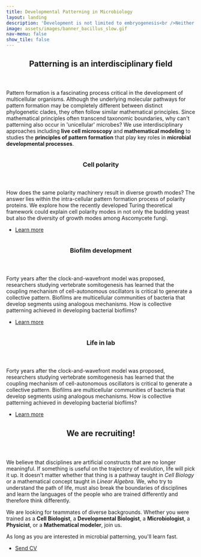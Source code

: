 ```yaml
---
title: Developmental Patterning in Microbiology
layout: landing
description: 'Development is not limited to embryogenesis<br />Neither are patterns'
image: assets/images/banner_bacillus_slow.gif
nav-menu: false
show_tile: false
---
```


<!-- Main -->
<div id="main">

<!-- One -->
<section id="one">
	<div class="inner">
		<header class="major">
			<h2>Patterning is an interdisciplinary field</h2>
		</header>
		<p>Pattern formation is a fascinating process critical in the development of multicellular organisms. Although the underlying molecular pathways for pattern formation may be completely different between distinct phylogenetic clades, they often follow similar mathematical principles. Since mathematical principles often transcend taxonomic boundaries, why can't patterning also occur in 'unicellular' microbes? We use interdisciplinary approaches including <b>live cell microscopy</b> and <b>mathematical modeling</b> to studies the <b>principles of pattern formation</b> that play key roles in <b>microbial developmental processes</b>.</p>
	</div>
</section>

<!-- Two -->
<section id="two" class="spotlights">
	<section>
		<a href="generic.html" class="image">
			<img src="{% link assets/images/ResearchFigure2_Turing.pdf %}" alt="" data-position="center center" />
		</a>
		<div class="content">
			<div class="inner">
				<header class="major">
					<h3>Cell polarity</h3>
				</header>
				<p>How does the same polarity machinery result in diverse growth modes? The answer lies within the intra-cellular pattern formation process of polarity proteins. We explore how the recently developed Turing theoretical framework could explain cell polarity modes in not only the budding yeast but also the diversity of growth modes among Ascomycete fungi.</p>
				<ul class="actions">
					<li><a href="generic.html" class="button">Learn more</a></li>
				</ul>
			</div>
		</div>
	</section>
	<section>
		<a href="generic.html" class="image">
			<img src="{% link assets/images/ResearchFigure3_Rings.pdf %}" alt="" data-position="top center" />
		</a>
		<div class="content">
			<div class="inner">
				<header class="major">
					<h3>Biofilm development</h3>
				</header>
				<p>Forty years after the clock-and-wavefront model was proposed, researchers studying vertebrate somitogenesis has learned that the coupling mechanism of cell-autonomous oscillators is critical to generate a collective pattern. Biofilms are multicellular communities of bacteria that develop segments using analogous mechanisms. How is collective patterning achieved in developing bacterial bioflims?</p>
				<ul class="actions">
					<li><a href="generic.html" class="button">Learn more</a></li>
				</ul>
			</div>
		</div>
	</section>
	<section>
		<a href="generic.html" class="image">
			<img src="{% link assets/images/pic10.jpg %}" alt="" data-position="top center" />
		</a>
		<div class="content">
			<div class="inner">
				<header class="major">
					<h3>Life in lab</h3>
				</header>
				<p>Forty years after the clock-and-wavefront model was proposed, researchers studying vertebrate somitogenesis has learned that the coupling mechanism of cell-autonomous oscillators is critical to generate a collective pattern. Biofilms are multicellular communities of bacteria that develop segments using analogous mechanisms. How is collective patterning achieved in developing bacterial bioflims?</p>
				<ul class="actions">
					<li><a href="generic.html" class="button">Learn more</a></li>
				</ul>
			</div>
		</div>
	</section>
</section>

<!-- Three -->
<section id="three">
	<div class="inner">
		<header class="major">
			<h2>We are recruiting!</h2>
		</header>
		<p>We believe that disciplines are artificial constructs that are no longer meaningful. If something is useful on the trajectory of evolution, life will pick it up. It doesn't matter whether that thing is a pathway taught in <i>Cell Biology</i> or a mathematical concept taught in <i>Linear Algebra</i>. We, who try to understand the path of life, must also break the boundaries of disciplines and learn the languages of the people who are trained differently and therefore think differently. </p>
		<p>We are looking for teammates of diverse backgrounds. Whether you were trained as a <b>Cell Biologist</b>, a <b>Developmental Biologist</b>, a <b>Microbiologist</b>, a <b>Physicist</b>, or a <b>Mathematical modeler</b>, join us. </p><p>As long as you are interested in microbial patterning, you'll learn fast.</p>
		<ul class="actions">
			<li><a href="mailto:jchiou@gate.sinica.edu.tw" class="button icon fa-paper-plane">Send CV</a></li>
		</ul>
	</div>
</section>

</div>
